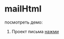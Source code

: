 # mailHtml

посмотреть демо:
1. Проект письма <a href="https://sb-baby.github.io/mailHtml/first-mail/"> нажми </a>
